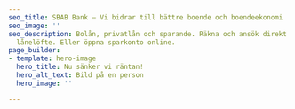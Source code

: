 ```yaml
---
seo_title: SBAB Bank – Vi bidrar till bättre boende och boendeekonomi
seo_image: ''
seo_description: Bolån, privatlån och sparande. Räkna och ansök direkt om bolån och
  lånelöfte. Eller öppna sparkonto online.
page_builder:
- template: hero-image
  hero_title: Nu sänker vi räntan!
  hero_alt_text: Bild på en person
  hero_image: ''

---
```

